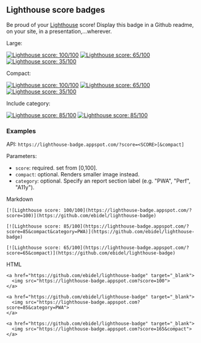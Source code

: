 ## Lighthouse score badges

Be proud of your [Lighthouse](https://github.com/googlechrome/lighthouse) score! Display
this badge in a Github readme, on your site, in a presentation,...wherever.

Large:

[![Lighthouse score: 100/100](https://lighthouse-badge.appspot.com/?score=100)](https://github.com/ebidel/lighthouse-badge)
[![Lighthouse score: 65/100](https://lighthouse-badge.appspot.com/?score=65)](https://github.com/ebidel/lighthouse-badge)
[![Lighthouse score: 35/100](https://lighthouse-badge.appspot.com/?score=35)](https://github.com/ebidel/lighthouse-badge)


Compact:

[![Lighthouse score: 100/100](https://lighthouse-badge.appspot.com/?score=100&compact)](https://github.com/ebidel/lighthouse-badge)
[![Lighthouse score: 65/100](https://lighthouse-badge.appspot.com/?score=65&compact)](https://github.com/ebidel/lighthouse-badge)
[![Lighthouse score: 35/100](https://lighthouse-badge.appspot.com/?score=35&compact)](https://github.com/ebidel/lighthouse-badge)

Include category:

[![Lighthouse score: 85/100](https://lighthouse-badge.appspot.com/?score=85&category=Perf&cachebust)](https://github.com/ebidel/lighthouse-badge)
[![Lighthouse score: 85/100](https://lighthouse-badge.appspot.com/?score=85&category=Perf&compact&cachebust)](https://github.com/ebidel/lighthouse-badge)

### Examples

API: `https://lighthouse-badge.appspot.com/?score=<SCORE>[&compact]`

Parameters:

- `score`: required. set from [0,100].
- `compact`: optional. Renders smaller image instead.
- `category`: optional. Specify an report section label (e.g. "PWA", "Perf", "A11y").

Markdown

```
[![Lighthouse score: 100/100](https://lighthouse-badge.appspot.com/?score=100)](https://github.com/ebidel/lighthouse-badge)
```

```
[![Lighthouse score: 85/100](https://lighthouse-badge.appspot.com/?score=85&compact&category=PWA)](https://github.com/ebidel/lighthouse-badge)
```

```
[![Lighthouse score: 65/100](https://lighthouse-badge.appspot.com/?score=65&compact)](https://github.com/ebidel/lighthouse-badge)
```

HTML

```
<a href="https://github.com/ebidel/lighthouse-badge" target="_blank">
  <img src="https://lighthouse-badge.appspot.com?score=100">
</a>
```

```
<a href="https://github.com/ebidel/lighthouse-badge" target="_blank">
  <img src="https://lighthouse-badge.appspot.com?score=85&category=PWA">
</a>
```

```
<a href="https://github.com/ebidel/lighthouse-badge" target="_blank">
  <img src="https://lighthouse-badge.appspot.com?score=165&compact">
</a>
```
